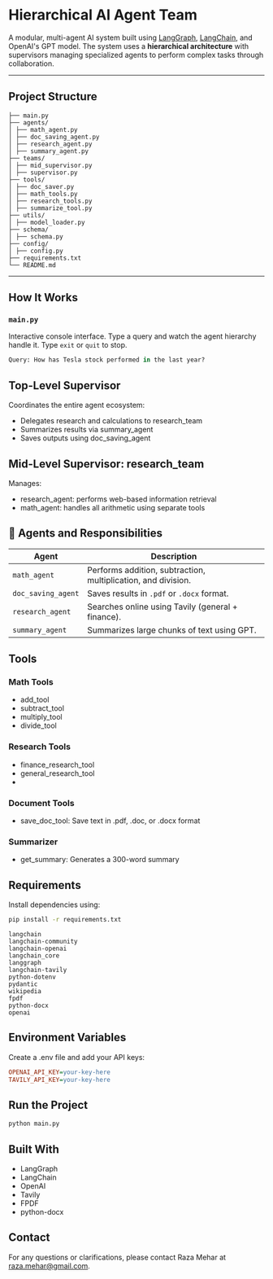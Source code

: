 # Hierarchical AI Agent Team

A modular, multi-agent AI system built using [LangGraph](https://github.com/langchain-ai/langgraph), [LangChain](https://www.langchain.com/), and OpenAI's GPT model. The system uses a **hierarchical architecture** with supervisors managing specialized agents to perform complex tasks through collaboration.

---

## Project Structure
```text
├── main.py
├── agents/
│ ├── math_agent.py
│ ├── doc_saving_agent.py
│ ├── research_agent.py
│ ├── summary_agent.py
├── teams/
│ ├── mid_supervisor.py
│ ├── supervisor.py
├── tools/
│ ├── doc_saver.py
│ ├── math_tools.py
│ ├── research_tools.py
│ ├── summarize_tool.py
├── utils/
│ ├── model_loader.py
├── schema/
│ ├── schema.py
├── config/
│ ├── config.py
├── requirements.txt
└── README.md
```

---

## How It Works

### `main.py`
Interactive console interface. Type a query and watch the agent hierarchy handle it. Type `exit` or `quit` to stop.

```python
Query: How has Tesla stock performed in the last year?
```

## Top-Level Supervisor
Coordinates the entire agent ecosystem:
- Delegates research and calculations to research_team
- Summarizes results via summary_agent
- Saves outputs using doc_saving_agent

## Mid-Level Supervisor: research_team
Manages:
- research_agent: performs web-based information retrieval
- math_agent: handles all arithmetic using separate tools

## 🧩 Agents and Responsibilities

| Agent              | Description                                                   |
| ------------------ | ------------------------------------------------------------- |
| `math_agent`       | Performs addition, subtraction, multiplication, and division. |
| `doc_saving_agent` | Saves results in `.pdf` or `.docx` format.                    |
| `research_agent`   | Searches online using Tavily (general + finance).             |
| `summary_agent`    | Summarizes large chunks of text using GPT.                    |


## Tools

### Math Tools
- add_tool
- subtract_tool
- multiply_tool
- divide_tool

### Research Tools
- finance_research_tool
- general_research_tool
- 
### Document Tools
- save_doc_tool: Save text in .pdf, .doc, or .docx format

### Summarizer
- get_summary: Generates a 300-word summary

## Requirements
Install dependencies using:
```bash
pip install -r requirements.txt
```

```nginx
langchain
langchain-community
langchain-openai
langchain_core
langgraph
langchain-tavily
python-dotenv
pydantic
wikipedia
fpdf
python-docx
openai
```

## Environment Variables
Create a .env file and add your API keys:
```ini
OPENAI_API_KEY=your-key-here
TAVILY_API_KEY=your-key-here
```

## Run the Project
```bash
python main.py
```

## Built With
- LangGraph
- LangChain
- OpenAI
- Tavily
- FPDF
- python-docx

## Contact
For any questions or clarifications, please contact Raza Mehar at [raza.mehar@gmail.com](mailto:raza.mehar@gmail.com).